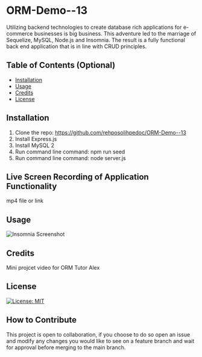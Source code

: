 # ORM-Demo--13
Utilizing backend technologies to create database rich applications for e-commerce businesses is big business. This adventure led to the marriage of Sequelize, MySQL, Node.js and Insomnia. The result is a fully functional back end application that is in line with CRUD principles.


## Table of Contents (Optional)
- [Installation](#installation)
- [Usage](#usage)
- [Credits](#credits)
- [License](#license)

## Installation

1. Clone the repo: https://github.com/rehposolihpedoc/ORM-Demo--13
2. Install Express.js
3. Install MySQL 2
4. Run command line command: npm run seed
5. Run command line command: node server.js


## Live Screen Recording of Application Functionality
mp4 file or link


## Usage

![Insomnia Screenshot](./Develop/Media/Screenshot%202023-12-19%20at%2011.22.39 AM.png)


## Credits
Mini projcet video for ORM
Tutor Alex

## License
[![License: MIT](https://img.shields.io/badge/License-MIT-yellow.svg)](https://opensource.org/licenses/MIT)



## How to Contribute
This project is open to collaboration, if you choose to do so open an issue and modify any changes you would like to see on a feature branch and wait for approval before merging to the main branch.
